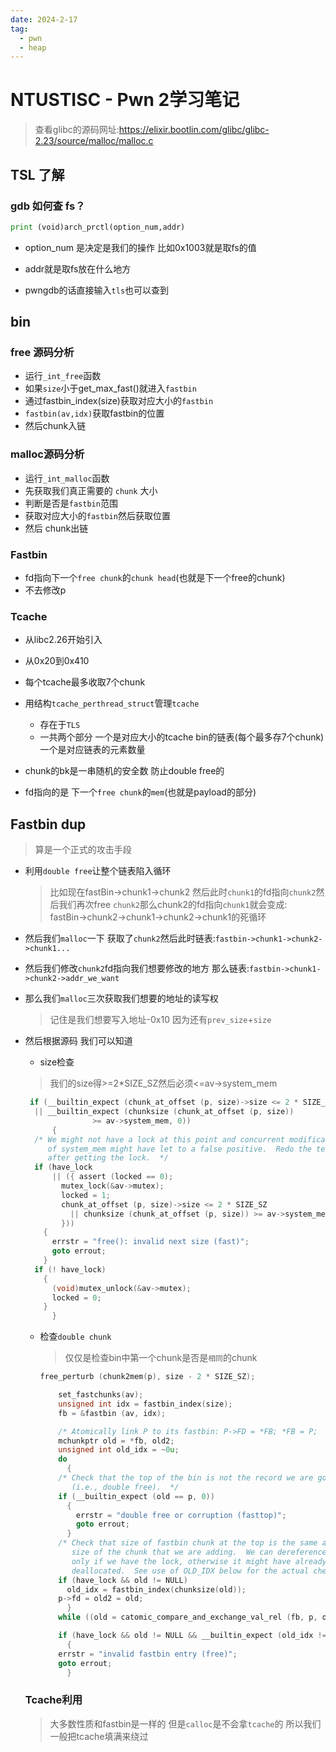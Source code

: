 ```yaml
---
date: 2024-2-17
tag:
  - pwn
  - heap
---
```

# NTUSTISC - Pwn 2学习笔记

> 查看glibc的源码网址:https://elixir.bootlin.com/glibc/glibc-2.23/source/malloc/malloc.c

## TSL 了解

### gdb 如何查 fs？

```python
print (void)arch_prctl(option_num,addr)
```

- option_num 是决定是我们的操作  比如0x1003就是取fs的值
- addr就是取fs放在什么地方

- pwngdb的话直接输入`tls`也可以查到

## bin

### free 源码分析

- 运行`_int_free`函数
- 如果`size`小于get_max_fast()就进入`fastbin`
- 通过fastbin_index(size)获取对应大小的`fastbin`
- `fastbin(av,idx)`获取fastbin的位置
- 然后chunk入链

### malloc源码分析

- 运行`_int_malloc`函数
- 先获取我们真正需要的 `chunk` 大小
- 判断是否是`fastbin`范围
- 获取对应大小的`fastbin`然后获取位置
- 然后 chunk出链

### Fastbin

- fd指向下一个`free chunk`的`chunk head`(也就是下一个free的chunk)
- 不去修改p

### Tcache

- 从libc2.26开始引入
- 从0x20到0x410
- 每个tcache最多收取7个chunk
- 用结构`tcache_perthread_struct`管理`tcache`
  - 存在于`TLS`
  - 一共两个部分 一个是对应大小的tcache bin的链表(每个最多存7个chunk) 一个是对应链表的元素数量

- chunk的bk是一串随机的安全数 防止double free的
- fd指向的是 下一个`free chunk`的`mem`(也就是payload的部分)

## Fastbin dup

> 算是一个正式的攻击手段

- 利用`double free`让整个链表陷入循环

  > 比如现在fastBin->chunk1->chunk2 然后此时`chunk1`的fd指向`chunk2`然后我们再次free `chunk2`那么chunk2的fd指向`chunk1`就会变成:<br>fastBin->chunk2->chunk1->chunk2->chunk1的死循环

-  然后我们`malloc`一下 获取了`chunk2`然后此时链表:`fastbin->chunk1->chunk2->chunk1...`

- 然后我们修改`chunk2`fd指向我们想要修改的地方 那么链表:`fastbin->chunk1->chunk2->addr_we_want`

- 那么我们`malloc`三次获取我们想要的地址的读写权

  > 记住是我们想要写入地址-0x10 因为还有`prev_size`+`size`

- 然后根据源码 我们可以知道

  - size检查

  > 我们的size得>=2*SIZE_SZ然后必须<=av->system_mem

  ```c
   if (__builtin_expect (chunk_at_offset (p, size)->size <= 2 * SIZE_SZ, 0)
  	|| __builtin_expect (chunksize (chunk_at_offset (p, size))
  			     >= av->system_mem, 0))
        {
  	/* We might not have a lock at this point and concurrent modifications
  	   of system_mem might have let to a false positive.  Redo the test
  	   after getting the lock.  */
  	if (have_lock
  	    || ({ assert (locked == 0);
  		  mutex_lock(&av->mutex);
  		  locked = 1;
  		  chunk_at_offset (p, size)->size <= 2 * SIZE_SZ
  		    || chunksize (chunk_at_offset (p, size)) >= av->system_mem;
  	      }))
  	  {
  	    errstr = "free(): invalid next size (fast)";
  	    goto errout;
  	  }
  	if (! have_lock)
  	  {
  	    (void)mutex_unlock(&av->mutex);
  	    locked = 0;
  	  }
        }
  
  ```

  - 检查`double chunk`

    > 仅仅是检查bin中第一个chunk是否是`相同`的chunk

    ```c
    free_perturb (chunk2mem(p), size - 2 * SIZE_SZ);
    
        set_fastchunks(av);
        unsigned int idx = fastbin_index(size);
        fb = &fastbin (av, idx);
    
        /* Atomically link P to its fastbin: P->FD = *FB; *FB = P;  */
        mchunkptr old = *fb, old2;
        unsigned int old_idx = ~0u;
        do
          {
    	/* Check that the top of the bin is not the record we are going to add
    	   (i.e., double free).  */
    	if (__builtin_expect (old == p, 0))
    	  {
    	    errstr = "double free or corruption (fasttop)";
    	    goto errout;
    	  }
    	/* Check that size of fastbin chunk at the top is the same as
    	   size of the chunk that we are adding.  We can dereference OLD
    	   only if we have the lock, otherwise it might have already been
    	   deallocated.  See use of OLD_IDX below for the actual check.  */
    	if (have_lock && old != NULL)
    	  old_idx = fastbin_index(chunksize(old));
    	p->fd = old2 = old;
          }
        while ((old = catomic_compare_and_exchange_val_rel (fb, p, old2)) != old2);
    
        if (have_lock && old != NULL && __builtin_expect (old_idx != idx, 0))
          {
    	errstr = "invalid fastbin entry (free)";
    	goto errout;
          }
    ```

  ### Tcache利用

  > 大多数性质和fastbin是一样的 但是`calloc`是不会拿`tcache`的 所以我们一般把tcache填满来绕过


